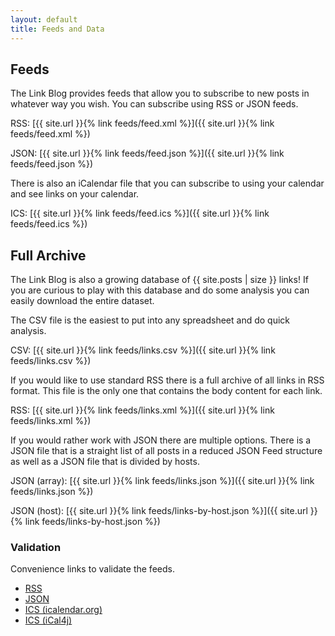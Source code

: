 ```yaml
---
layout: default
title: Feeds and Data
---
```


## Feeds

The Link Blog provides feeds that allow you to subscribe to new posts in whatever way you wish. You can subscribe using RSS or JSON feeds.

RSS: [{{ site.url }}{% link feeds/feed.xml %}]({{ site.url }}{% link feeds/feed.xml %})

JSON: [{{ site.url }}{% link feeds/feed.json %}]({{ site.url }}{% link feeds/feed.json %})

There is also an iCalendar file that you can subscribe to using your calendar and see links on your calendar.

ICS: [{{ site.url }}{% link feeds/feed.ics %}]({{ site.url }}{% link feeds/feed.ics %})

## Full Archive

The Link Blog is also a growing database of {{ site.posts | size }} links! If you are curious to play with this database and do some analysis you can easily download the entire dataset.

The CSV file is the easiest to put into any spreadsheet and do quick analysis.

CSV: [{{ site.url }}{% link feeds/links.csv %}]({{ site.url }}{% link feeds/links.csv %})

If you would like to use standard RSS there is a full archive of all links in RSS format. This file is the only one that contains the body content for each link.

RSS: [{{ site.url }}{% link feeds/links.xml %}]({{ site.url }}{% link feeds/links.xml %})

If you would rather work with JSON there are multiple options. There is a JSON file that is a straight list of all posts in a reduced JSON Feed structure as well as a JSON file that is divided by hosts.

JSON (array): [{{ site.url }}{% link feeds/links.json %}]({{ site.url }}{% link feeds/links.json %})

JSON (host): [{{ site.url }}{% link feeds/links-by-host.json %}]({{ site.url }}{% link feeds/links-by-host.json %})

### Validation

Convenience links to validate the feeds.

- [RSS](https://validator.w3.org/feed/check.cgi?url=https%3A//emit.nitinkhanna.com/feeds/feed.xml)
- [JSON](https://validator.jsonfeed.org/?url=https%3A%2F%2Femit.nitinkhanna.com%2Ffeeds%2Ffeed.json)
- [ICS (icalendar.org)](https://icalendar.org/validator.html?url=https://emit.nitinkhanna.com/feeds/feed.ics)
- [ICS (iCal4j)](http://severinghaus.org/projects/icv/?url=https%3A%2F%2Femit.nitinkhanna.com%2Ffeeds%2Ffeed.ics)

